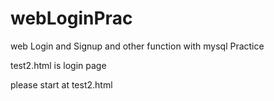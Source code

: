 # webLoginPrac
web Login and Signup and other function with mysql Practice

test2.html is login page

please start at test2.html
